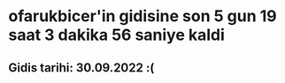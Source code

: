 # ofarukbicer'in gidisine son 5 gun 19 saat 3 dakika 56 saniye kaldi

## Gidis tarihi: 30.09.2022 :(